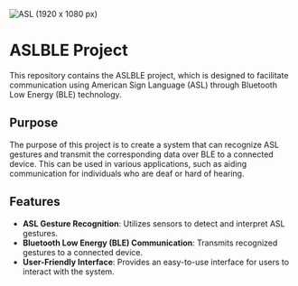 
![ASL (1920 x 1080 px)](https://github.com/user-attachments/assets/be385f93-0a7f-495c-b806-76b659ba9dc9)


# ASLBLE Project

This repository contains the ASLBLE project, which is designed to facilitate communication using American Sign Language (ASL) through Bluetooth Low Energy (BLE) technology.

## Purpose

The purpose of this project is to create a system that can recognize ASL gestures and transmit the corresponding data over BLE to a connected device. This can be used in various applications, such as aiding communication for individuals who are deaf or hard of hearing.

## Features

- **ASL Gesture Recognition**: Utilizes sensors to detect and interpret ASL gestures.
- **Bluetooth Low Energy (BLE) Communication**: Transmits recognized gestures to a connected device.
- **User-Friendly Interface**: Provides an easy-to-use interface for users to interact with the system.

